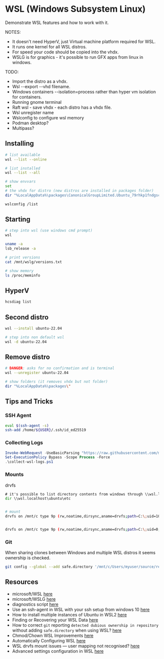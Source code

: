 # WSL (Windows Subsystem Linux)

Demonstrate WSL features and how to work with it.  

NOTES:

* It doesn't need HyperV, just Virtual machine platform required for WSL.  
* It runs one kernel for all WSL distros.  
* For speed your code should be copied into the vhdx. 
* WSLG is for graphics - it's possible to run GFX apps from linux in windows.   

TODO:

* Import the distro as a vhdx. 
* Wsl --export --vhd filename. 
* Windows containers --isolation=process rather than hyper vm isolation for containers.
* Running gnome terminal
* Raft wsl - save vhdx - each distro has a vhdx file.
* Wsl unregister name
* Wslconfig to configure wsl memory 
* Podman desktop?
* Multipass?

## Installing 

```sh
# list available 
wsl --list --online

# list installed
wsl --list --all 

# show envvars 
set
# the vhdx for distro (new distros are installed in packages folder)
dir "%LocalAppData%\packages\CanonicalGroupLimited.Ubuntu_79rhkp1fndgsc\localstate"

wslconfig /list
```

## Starting 

```sh
# step into wsl (use windows cmd prompt)
wsl

uname -a 
lsb_release -a 

# print versions
cat /mnt/wslg/versions.txt

# show memory
ls /proc/meminfo
```

## HyperV

```sh
hcsdiag list
```

## Second distro

```sh
wsl --install ubuntu-22.04

# step into non default wsl
wsl -d ubuntu-22.04
```

## Remove distro

```sh
# DANGER: asks for no confirmation and is terminal 
wsl --unregister ubuntu-22.04

# show folders (it removes vhdx but not folder)
dir "%LocalAppData%\packages\"
```

## Tips and Tricks

### SSH Agent

```sh
eval $(ssh-agent -s)
ssh-add /home/${USER}/.ssh/id_ed25519
```

### Collecting Logs

```ps1
Invoke-WebRequest -UseBasicParsing "https://raw.githubusercontent.com/microsoft/WSL/master/diagnostics/collect-wsl-logs.ps1" -OutFile collect-wsl-logs.ps1
Set-ExecutionPolicy Bypass -Scope Process -Force
.\collect-wsl-logs.ps1
```

### Mounts

drvfs 

```cmd
# it's possible to list directory contents from windows through \\wsl.localhost
dir \\wsl.localhost\ubuntu\etc
```

```sh

# mount
drvfs on /mnt/c type 9p (rw,noatime,dirsync,aname=drvfs;path=C:\;uid=1000;gid=1000;symlinkroot=/mnt/,mmap,access=client,msize=262144,trans=virtio)


drvfs on /mnt/c type 9p (rw,noatime,dirsync,aname=drvfs;path=C:\;uid=0;gid=0;symlinkroot=/mnt/,mmap,access=client,msize=262144,trans=virtio)


```

### Git

When sharing clones between Windows and multiple WSL distros it seems ownership is checked.  

```sh
git config --global --add safe.directory '/mnt/c/Users/myuser/source/repos/myrepo'
```

## Resources

* microsoft/WSL [here](https://github.com/microsoft/WSL)
* microsoft/WSLG [here](https://github.com/microsoft/wslg)
* diagnostics script [here](https://github.com/Microsoft/WSL/blob/master/diagnostics/collect-wsl-logs.ps1)
* Use an ssh-agent in WSL with your ssh setup from windows 10 [here](https://pscheit.medium.com/use-an-ssh-agent-in-wsl-with-your-ssh-setup-in-windows-10-41756755993e)
* How to install multiple instances of Ubuntu in WSL2 [here](https://cloudbytes.dev/snippets/how-to-install-multiple-instances-of-ubuntu-in-wsl2)
* Finding or Recovering your WSL Data [here](https://christopherkibble.com/posts/wsl-vhdx-recovery/)
* How to correct `git` reporting `detected dubious ownership in repository` without adding `safe.directory` when using WSL? [here](https://stackoverflow.com/questions/73485958/how-to-correct-git-reporting-detected-dubious-ownership-in-repository-withou)
* Chmod/Chown WSL Improvements [here](https://devblogs.microsoft.com/commandline/chmod-chown-wsl-improvements/)  
* Automatically Configuring WSL [here](https://devblogs.microsoft.com/commandline/automatically-configuring-wsl/)  
* WSL drvfs mount issues — user mapping not recognised? [here](https://superuser.com/questions/1439265/wsl-drvfs-mount-issues-user-mapping-not-recognised)
* Advanced settings configuration in WSL [here](https://learn.microsoft.com/en-us/windows/wsl/wsl-config#configure-per-distro-launch-settings-with-wslconf)
